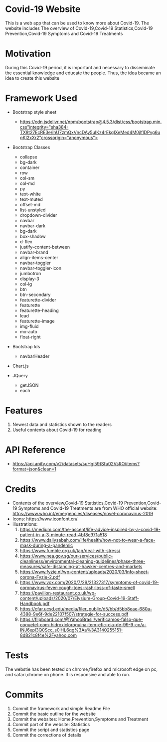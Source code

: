 # Covid-19 Website
This is a web app that can be used to know more about Covid-19. The website includes The overview of Covid-19,Covid-19 Statistics,Covid-19 Prevention,Covid-19 Symptoms and Covid-19 Treatments

# Motivation
During this Covid-19 period, it is important and necessary to disseminate the essential knowledge and educate the people. Thus, the idea became an idea to create this website

# Framework Used
* Bootstrap style sheet
  * https://cdn.jsdelivr.net/npm/bootstrap@4.5.3/dist/css/bootstrap.min.css"integrity="sha384-TX8t27EcRE3e/ihU7zmQxVncDAy5uIKz4rEkgIXeMed4M0jlfIDPvg6uqKI2xXr2"crossorigin="anonymous">
  
* Bootstrap Classes
  * collapse
  * bg-dark
  * container
  * row
  * col-sm
  * col-md
  * py
  * text-white
  * text-muted
  * offset-md
  * list-unstyled
  * dropdown-divider
  * navbar
  * navbar-dark
  * bg-dark
  * box-shadow
  * d-flex
  * justify-content-between
  * navbar-brand
  * align-items-center
  * navbar-toggler
  * navbar-toggler-icon
  * jumbotron
  * display-3
  * col-lg
  * btn
  * btn-secondary
  * featurette-divider
  * featurette
  * featurette-heading
  * lead
  * featurette-image
  * img-fluid
  * mx-auto
  * float-right

* Bootstrap Ids
  * navbarHeader
  
* Chart.js

* JQuery
  * getJSON
  * each
  
# Features
1. Newest data and statistics shown to the readers
2. Useful contents about Covid-19 for reading

# API Reference
* https://api.apify.com/v2/datasets/suHgi59tSfu02VsRO/items?format=json&clean=1

# Credits
* Contents of the overview,Covid-19 Statistics,Covid-19 Prevention,Covid-19 Symptoms and Covid-19 Treatments are from WHO official website: https://www.who.int/emergencies/diseases/novel-coronavirus-2019
* Icons: https://www.iconfont.cn/
* illustrations: 
  1. https://medium.com/the-ascent/life-advice-inspired-by-a-covid-19-patient-in-a-3-minute-read-4bf8c971a518
  2. https://www.dailysabah.com/life/health/how-not-to-wear-a-face-mask-during-a-pandemic
  3. https://www.fumble.org.uk/tag/deal-with-stress/
  4. https://www.nea.gov.sg/our-services/public-cleanliness/environmental-cleaning-guidelines/phase-three-measures/safe-distancing-at-hawker-centres-and-markets
  5. https://www.fyzie.nl/wp-content/uploads/2020/03/Info-sheet-corona-Fyzie-2.pdf
  6. https://www.vox.com/2020/7/29/21327317/symptoms-of-covid-19-coronavirus-fever-cough-toes-rash-loss-of-taste-smell
  7. https://pavilion-restaurant.co.uk/wp-content/uploads/2020/07/Elysium-Group-Covid-19-Staff-Handbook.pdf
  8. https://cfar.ucsd.edu/media/filer_public/d5/bb/d5bb8eae-680a-4388-9e6f-9de22107f507/strategie-for-success.pdf
  9. https://flipboard.com/@YahooBrasil/verificamos-falso-que-coquetel-com-hidroxicloroquina-tem-efic-cia-de-99-9-co/a-INJ6epl3Q0Scc_s0lHL6qg%3Aa%3A3140255151-8d821c8f4e%2Fyahoo.com

# Tests
The webstie has been tested on chrome,firefox and microsoft edge on pc, and safari,chrome on phone. It is responsive and able to run.

# Commits
1. Commit the framework and simple Readme File
2. Commit the basic outline for the website
3. Commit the websites: Home,Prevention,Symptoms and Treatment
4. Commit part of the website: Statistics
5. Commit the script and statistics page
6. Commit the corrections of details

